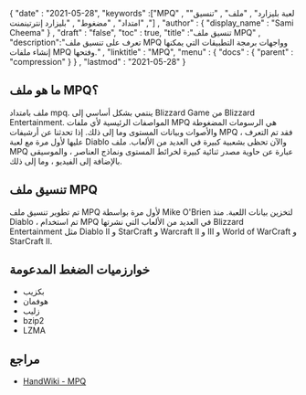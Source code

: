 {
  "date" : "2021-05-28",
  "keywords" :["MPQ" , "لعبة بليزارد" , "ملف" , "تنسيق" , "امتداد" , "مضغوط" , "بليزارد إنترتينمنت"] ,
  "author" : {
    "display_name" : "Sami Cheema"
} ,
  "draft" : "false",
  "toc" : true,
  "title" :"تنسيق ملف MPQ" ,
  "description":"تعرف على تنسيق ملف MPQ وواجهات برمجة التطبيقات التي يمكنها إنشاء ملفات MPQ وفتحها." ,
  "linktitle" : "MPQ",
  "menu" : {
    "docs" : {
      "parent" : "compression"
}
} ,
  "lastmod" : "2021-05-28"
}

## ما هو ملف MPQ؟ ##

ملف بامتداد mpq. ينتمي بشكل أساسي إلى Blizzard Game من Blizzard Entertainment. المواصفات الرئيسية لأي ملفات MPQ هي الرسومات المضغوطة والأصوات وبيانات المستوى وما إلى ذلك. إذا تحدثنا عن أرشيفات MPQ ، فقد تم التعرف عليها لأول مرة مع لعبة Diablo والآن تحظى بشعبية كبيرة في العديد من الألعاب. ملف MPQ عبارة عن حاوية مصدر ثنائية كبيرة لخرائط المستوى ونماذج العناصر ، والموسيقى بالإضافة إلى الفيديو ، وما إلى ذلك.

## تنسيق ملف MPQ ##

تم تطوير تنسيق ملف MPQ لأول مرة بواسطة Mike O'Brien لتخزين بيانات اللعبة. منذ Diablo ، تم استخدام MPQ في العديد من الألعاب التي نشرتها Blizzard Entertainment مثل Diablo II و StarCraft و Warcraft II و III و World of WarCraft و StarCraft II.

## خوارزميات الضغط المدعومة ##

* بكزيب
* هوفمان
* زليب
* bzip2
* LZMA

## مراجع

* [HandWiki - MPQ](https://handwiki.org/wiki/MPQ_(file_format))

